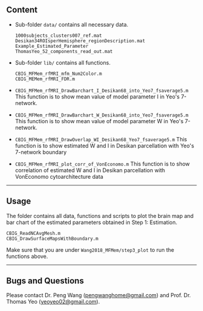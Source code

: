 
## Content

* Sub-folder `data/` contains all necessary data.

    ```
    1000subjects_clusters007_ref.mat
    Desikan34ROIsperHemisphere_regionDescription.mat
    Example_Estimated_Parameter                            
    ThomasYeo_52_components_read_out.mat                 
    ```
	
* Sub-folder `lib/` contains all functions.

   ```
   CBIG_MFMem_rfMRI_mfm_Num2Color.m
   CBIG_MEMem_rfMRI_FDR.m
   ```	
   
*  `CBIG_MFMem_rfMRI_DrawBarchart_I_Desikan68_into_Yeo7_fsaverage5.m` 
   This function is to show mean value of model parameter I in Yeo's 7-network.
    
*  `CBIG_MFMem_rfMRI_DrawBarchart_W_Desikan68_into_Yeo7_fsaverage5.m` 
   This function is to show mean value of model parameter W in Yeo's 7-network.

*  `CBIG_MFMem_rfMRI_DrawOverlap_WI_Desikan68_Yeo7_fsaverage5.m` 
   This function is to show estimated W and I in Desikan parcellation with Yeo's 7-network boundary

*  `CBIG_MFMem_rfMRI_plot_corr_of_VonEconomo.m` 
   This function is to show correlation of estimated W and I in Desikan parcellation with VonEconomo cytoarchitecture data

----

## Usage

The folder contains all data, functions and scripts to plot the brain map and bar chart of the estimated parameters obtained in Step 1: Estimation.

```
CBIG_ReadNCAvgMesh.m
CBIG_DrawSurfaceMapsWithBoundary.m
```
Make sure that you are under `Wang2018_MFMem/step3_plot` to run the functions above.

----

## Bugs and Questions

Please contact Dr. Peng Wang (pengwanghome@gmail.com) and Prof. Dr. Thomas Yeo (yeoyeo02@gmail.com).

